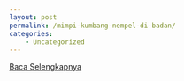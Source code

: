 ```yaml
---
layout: post
permalink: /mimpi-kumbang-nempel-di-badan/
categories:
    - Uncategorized
---
```


[Baca Selengkapnya](/06)